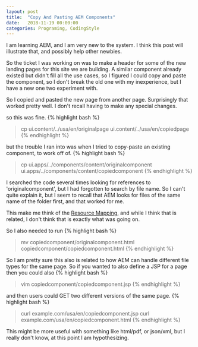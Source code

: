 ```yaml
---
layout: post
title:  "Copy And Pasting AEM Components"
date:   2018-11-19 00:00:00
categories: Programing, CodingStyle
---
```

I am learning AEM, and I am very new to the system.  I think this post will illustrate that, and possibly help other newbies.

So the ticket I was working on was to make a header for some of the new landing pages for this site we are building.  A similar component already existed but didn't fill all the use cases, so I figured I could copy and paste the component, so I don't break the old one with my inexperience, but I have a new one two experiment with.

So I copied and pasted the new page from another page. Surprisingly that worked pretty well.  I don't recall having to make any special changes.

so this was fine.
{% highlight bash %}
> cp ui.content/../usa/en/originalpage ui.content/../usa/en/copiedpage
{% endhighlight %}

but the trouble I ran into was when I tried to copy-paste an existing component, to work off of.
{% highlight bash %}
> cp ui.apps/../components/content/originalcomponent ui.apps/../components/content/copiedcomponent
{% endhighlight %}

I searched the code several times looking for references to 'originalcomponent', but I had forgotten to search by file name.  So I can't quite explain it, but I seem to recall that AEM looks for files of the same name of the folder first, and that worked for me.

This make me think of the [Resource Mapping][resource-mapping], and while I think that is related, I don't think that is exactly what was going on.

So I also needed to run
{% highlight bash %}
> mv copiedcomponent/originalcomponent.html copiedcomponent/copiedcomponent.html
{% endhighlight %}

So I am pretty sure this also is related to how AEM can handle different file types for the same page.  So if you wanted to also define a JSP for a page then you could also
{% highlight bash %}
> vim copiedcomponent/copiedcomponent.jsp
{% endhighlight %}


and then users could GET two different versions of the same page.
{% highlight bash %}
> curl example.com/usa/en/copiedcomponent.jsp
> curl example.com/usa/en/copiedcomponent.html
{% endhighlight %}

This might be more useful with something like html/pdf, or json/xml, but I really don't know, at this point I am hypothesizing.

[resource-mapping]: https://helpx.adobe.com/experience-manager/6-4/sites/deploying/using/resource-mapping.html
